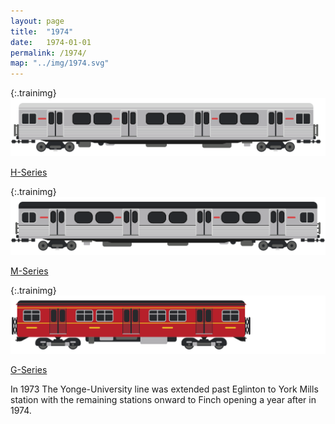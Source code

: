 ```yaml
---
layout: page
title:  "1974"
date:   1974-01-01
permalink: /1974/
map: "../img/1974.svg"
---
```


{:.trainimg}
![H-Series Subway Car](../img/h-series.svg)

[H-Series](https://en.wikipedia.org/wiki/H_series_(Toronto_subway))

{:.trainimg}
![M-Series Subway Car](../img/m-series.svg)

[M-Series](https://en.wikipedia.org/wiki/M_series_(Toronto_subway))

{:.trainimg}
![G-Series Subway Car](../img/g-series.svg)

[G-Series](https://en.wikipedia.org/wiki/G_series_(Toronto_subway))

In 1973 The Yonge-University line was extended past Eglinton to York Mills station with the remaining stations onward to Finch opening a year after in 1974.  